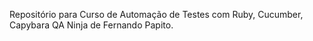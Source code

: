 Repositório para Curso de Automação de Testes com Ruby, Cucumber, Capybara QA Ninja de Fernando Papito.
